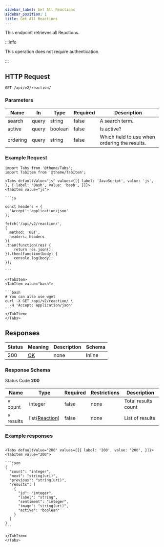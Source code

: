 ```yaml
---
sidebar_label: Get All Reactions
sidebar_position: 1
title: Get All Reactions
---
```


This endpoint retrieves all Reactions.


:::info

This operation does not require authentication.

:::


## HTTP Request

`GET /api/v2/reaction/`

### Parameters

| Name     | In    | Type    | Required | Description                                   |
|----------|-------|---------|----------|-----------------------------------------------|
| search   | query | string  | false    | A search term.                                |
| active   | query | boolean | false    | Is active?                                    |
| ordering | query | string  | false    | Which field to use when ordering the results. |

### Example Request

````mdx-code-block
import Tabs from '@theme/Tabs';
import TabItem from '@theme/TabItem';

<Tabs defaultValue="js" values={[{ label: 'JavaScript', value: 'js', }, { label: 'Bash', value: 'bash', }]}>
<TabItem value="js">

```js

const headers = {
  'Accept':'application/json'
};

fetch('/api/v2/reaction/',
{
  method: 'GET',
  headers: headers
})
.then(function(res) {
    return res.json();
}).then(function(body) {
    console.log(body);
});

```

</TabItem>
<TabItem value="bash">

```bash
# You can also use wget
curl -X GET /api/v2/reaction/ \
  -H 'Accept: application/json' 
```
</TabItem>
</Tabs>
````

## Responses

| Status | Meaning                                                 | Description | Schema |
|--------|---------------------------------------------------------|-------------|--------|
| 200    | [OK](https://tools.ietf.org/html/rfc7231#section-6.3.1) | none        | Inline |

### Response Schema

Status Code **200**

| Name       | Type                                                     | Required | Restrictions | Description         |
|------------|----------------------------------------------------------|----------|--------------|---------------------|
| » count    | integer                                                  | false    | none         | Total results count |
| » results  | list([Reaction](/docs/apireference/v2/schemas/reaction)) | false    | none         | List of results     |

### Example responses


````mdx-code-block

<Tabs defaultValue="200" values={[{ label: '200', value: '200', }]}>
<TabItem value="200">

```json
{
  "count": "integer",
  "next": "string(uri)",
  "previous": "string(uri)",
  "results": [ 
    {
      "id": "integer",
      "label": "string",
      "sentiment": "integer",
      "image": "string(uri)",
      "active": "boolean"
    }
  ]
}
```

</TabItem>
</Tabs>
````




